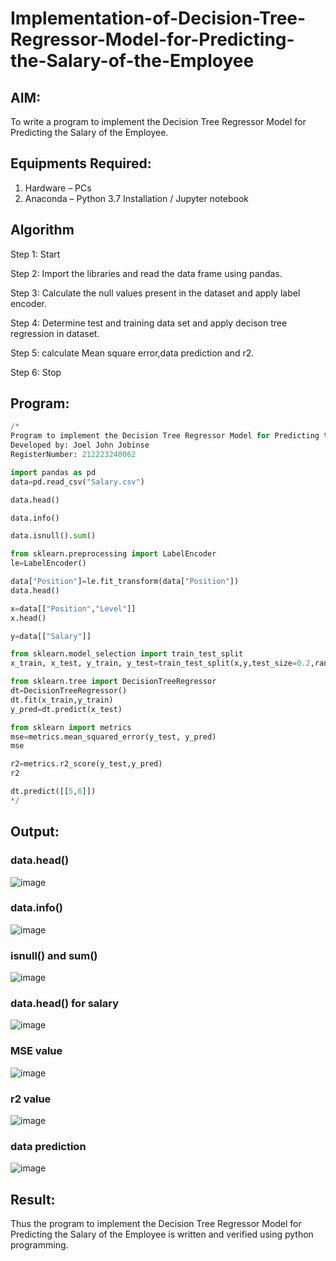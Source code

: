 # Implementation-of-Decision-Tree-Regressor-Model-for-Predicting-the-Salary-of-the-Employee

## AIM:
To write a program to implement the Decision Tree Regressor Model for Predicting the Salary of the Employee.

## Equipments Required:
1. Hardware – PCs
2. Anaconda – Python 3.7 Installation / Jupyter notebook

## Algorithm
Step 1: Start

Step 2: Import the libraries and read the data frame using pandas.

Step 3: Calculate the null values present in the dataset and apply label encoder.

Step 4: Determine test and training data set and apply decison tree regression in dataset.

Step 5: calculate Mean square error,data prediction and r2.

Step 6: Stop

## Program:
```py
/*
Program to implement the Decision Tree Regressor Model for Predicting the Salary of the Employee.
Developed by: Joel John Jobinse
RegisterNumber: 212223240062

import pandas as pd
data=pd.read_csv("Salary.csv")

data.head()

data.info()

data.isnull().sum()

from sklearn.preprocessing import LabelEncoder
le=LabelEncoder()

data["Position"]=le.fit_transform(data["Position"])
data.head()

x=data[["Position","Level"]]
x.head()

y=data[["Salary"]]

from sklearn.model_selection import train_test_split
x_train, x_test, y_train, y_test=train_test_split(x,y,test_size=0.2,random_state=2)

from sklearn.tree import DecisionTreeRegressor
dt=DecisionTreeRegressor()
dt.fit(x_train,y_train)
y_pred=dt.predict(x_test)

from sklearn import metrics
mse=metrics.mean_squared_error(y_test, y_pred)
mse

r2=metrics.r2_score(y_test,y_pred)
r2

dt.predict([[5,6]])
*/
```

## Output:
### data.head()

![image](https://github.com/joeljohnjobinse/Implementation-of-Decision-Tree-Regressor-Model-for-Predicting-the-Salary-of-the-Employee/assets/138955488/99c932c3-090c-45f9-9c61-095d720f58db)

### data.info()

![image](https://github.com/joeljohnjobinse/Implementation-of-Decision-Tree-Regressor-Model-for-Predicting-the-Salary-of-the-Employee/assets/138955488/8fa2b8cb-7142-4199-af49-e9f6a12a8100)

### isnull() and sum()

![image](https://github.com/joeljohnjobinse/Implementation-of-Decision-Tree-Regressor-Model-for-Predicting-the-Salary-of-the-Employee/assets/138955488/6192b2d3-566f-4c40-8bec-70dc52f65e48)

### data.head() for salary

![image](https://github.com/joeljohnjobinse/Implementation-of-Decision-Tree-Regressor-Model-for-Predicting-the-Salary-of-the-Employee/assets/138955488/4b4e9222-2190-48c4-b186-f4349c87b1d6)

### MSE value

![image](https://github.com/joeljohnjobinse/Implementation-of-Decision-Tree-Regressor-Model-for-Predicting-the-Salary-of-the-Employee/assets/138955488/e07c3b62-380e-4291-a48a-d6bd0e76ccf9)

### r2 value

![image](https://github.com/joeljohnjobinse/Implementation-of-Decision-Tree-Regressor-Model-for-Predicting-the-Salary-of-the-Employee/assets/138955488/eea04143-c472-4984-90ca-84f715a6e52a)

### data prediction

![image](https://github.com/joeljohnjobinse/Implementation-of-Decision-Tree-Regressor-Model-for-Predicting-the-Salary-of-the-Employee/assets/138955488/a95d78d0-94de-4eac-beaa-c28b3557d0b5)

## Result:
Thus the program to implement the Decision Tree Regressor Model for Predicting the Salary of the Employee is written and verified using python programming.
